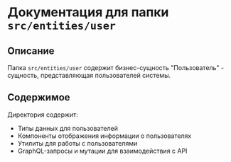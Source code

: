# Документация для папки `src/entities/user`

## Описание
Папка `src/entities/user` содержит бизнес-сущность "Пользователь" - сущность, представляющая пользователей системы.

## Содержимое
Директория содержит:

- Типы данных для пользователей
- Компоненты отображения информации о пользователях
- Утилиты для работы с пользователями
- GraphQL-запросы и мутации для взаимодействия с API